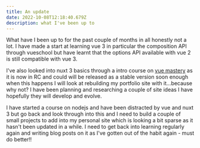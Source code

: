 ```yaml
---
title: An update
date: 2022-10-08T12:18:40.679Z
description: what I've been up to
---
```

What have I been up to for the past couple of months in all honestly not a lot. I have made a start at learning vue 3 in particular the composition API through vueschool but have learnt that the options API available with vue 2 is still compatible with vue 3.

I've also looked into nuxt 3 basics through a intro course on [vue mastery](https://www.vuemastery.com) as it is now in RC and could will be released as a stable version soon enough when this happens I will look at rebuilding my portfolio site with it...because why not? I have been planning and researching a couple of site ideas I have hopefully they will develop and evolve.

I have started a course on nodejs and have been distracted by vue and nuxt 3 but go back and look through into this and I need to build a couple of small projects to add into my personal site which is looking a bit sparse as it hasn't been updated in a while. I need to get back into learning regularly again and writing blog posts on it as I've gotten out of the habit again - must do better!!